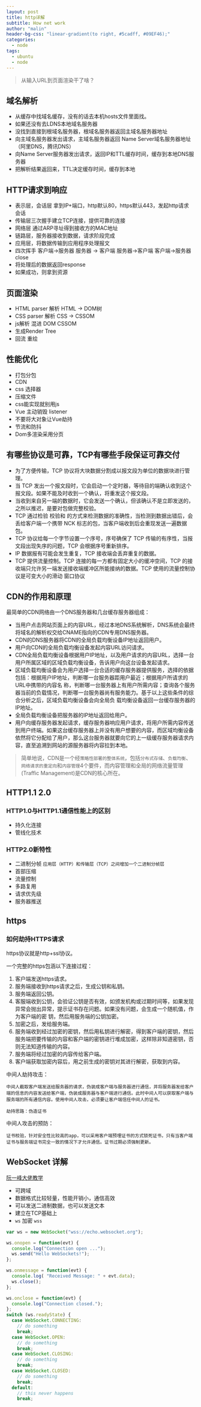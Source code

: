 ```yaml
---
layout: post
title: http详解
subtitle: How net work
author: "malin"
header-bg-css: "linear-gradient(to right, #5cadff, #09EF46);"
categories:
  - node
tags:
  - ubuntu
  - node
---
```


> 从输入URL到页面渲染干了啥？

## 域名解析

- 从缓存中找域名缓存，没有的话去本机hosts文件里面找。
- 如果还没有去LDNS本地域名服务器
- 没找到直接到根域名服务器，根域名服务器返回主域名服务器地址
- 向主域名服务器发出请求，主域名服务器返回 Name Server域名服务器地址（阿里DNS，腾讯DNS）
- 向Name Server服务器发出请求，返回IP和TTL缓存时间，缓存到本地DNS服务器
- 把解析结果返回来，TTL决定缓存时间，缓存到本地

<!--more-->

## HTTP请求到响应

- 表示层，会话层 拿到IP+端口，http默认80，https默认443，发起http请求 会话
- 传输层三次握手建立TCP连接，提供可靠的连接
- 网络层 通过ARP寻址得到接收方的MAC地址
- 链路层，服务器接收到数据，请求阶段完成
- 应用层，将数据传输到应用程序处理报文
- 四次挥手 客户端->服务器 服务器 -> 客户端 服务器->客户端 客户端->服务器 close
- 将处理后的数据返回response
- 如果成功，则拿到资源

## 页面渲染

- HTML parser 解析 HTML -> DOM树
- CSS parser 解析 CSS -> CSSOM
- js解析 混进 DOM CSSOM
- 生成Render Tree
- 回流  重绘

## 性能优化

- 打包分包
- CDN
- css 选择器
- 压缩文件
- css能实现就别用js
- Vue 主动销毁 listener
- 不要将大对象让Vue劫持
- 节流和防抖
- Dom多渲染采用分页

## 有哪些协议是可靠，TCP有哪些手段保证可靠交付

- 为了方便传输，TCP 协议将大块数据分割成以报文段为单位的数据块进行管理。
- 当 TCP 发出一个报文段时，它会启动一个定时器，等待目的端确认收到这个报文段。如果不能及时收到一个确认，将重发这个报文段。
- 当收到来自另一端的数据时，它会发送一个确认，但该确认不是立即发送的，之所以推迟，是要对包做完整校验。
- TCP 通过检验 校验和 的方式来检测数据的准确性，当检测到数据出错后，会丢给客户端一个携带 NCK 标志的包，当客户端收到后会重现发送一遍数据包。
- TCP 协议给每一个字节设置一个序号，序号确保了 TCP 传输的有序性，当报文段出现失序的问题，TCP 会根据序号重新排序。
- IP 数据报有可能会发生重复，TCP 接收端会丢弃重复的数据。
- TCP 提供流量控制。TCP 连接的每一方都有固定大小的缓冲空间，TCP 的接收端只允许另一端发送接收端缓冲区所能接纳的数据。TCP 使用的流量控制协议是可变大小的滑动  窗口协议

## CDN的作用和原理

最简单的CDN网络由一个DNS服务器和几台缓存服务器组成：

- 当用户点击网站页面上的内容URL，经过本地DNS系统解析，DNS系统会最终将域名的解析权交给CNAME指向的CDN专用DNS服务器。
- CDN的DNS服务器将CDN的全局负载均衡设备IP地址返回用户。
- 用户向CDN的全局负载均衡设备发起内容URL访问请求。
- CDN全局负载均衡设备根据用户IP地址，以及用户请求的内容URL，选择一台用户所属区域的区域负载均衡设备，告诉用户向这台设备发起请求。
- 区域负载均衡设备会为用户选择一台合适的缓存服务器提供服务，选择的依据包括：根据用户IP地址，判断哪一台服务器距用户最近；根据用户所请求的URL中携带的内容名  称，判断哪一台服务器上有用户所需内容；查询各个服务器当前的负载情况，判断哪一台服务器尚有服务能力。基于以上这些条件的综合分析之后，区域负载均衡设备会向全局负 载均衡设备返回一台缓存服务器的IP地址。
- 全局负载均衡设备把服务器的IP地址返回给用户。
- 用户向缓存服务器发起请求，缓存服务器响应用户请求，将用户所需内容传送到用户终端。如果这台缓存服务器上并没有用户想要的内容，而区域均衡设备依然将它分配给了用户，那么这台服务器就要向它的上一级缓存服务器请求内容，直至追溯到网站的源服务器将内容拉到本地。

> 简单地说，CDN是一个经`策略性部署的整体系统`，包括`分布式存储`、`负载均衡`、`网络请求的重定向`和`内容管理`4个要件，而内容管理和全局的网络流量管理(Traffic Management)是CDN的核心所在。

## HTTP1.1 2.0

### HTTP1.0与HTTP1.1通信性能上的区别

- 持久化连接
- 管线化技术

### HTTP2.0新特性

- 二进制分帧  `应用层（HTTP）和传输层（TCP）之间增加一个二进制分帧层`
- 首部压缩
- 流量控制
- 多路复用
- 请求优先级
- 服务器推送

## https

### 如何劫持HTTPS请求

https协议就是http+ssl协议。

一个完整的https包涵以下连接过程：

  1. 客户端发送https请求。
  2. 服务端接收到https请求之后，生成公钥和私钥。
  3. 服务端返回公钥。
  4. 客服端收到公钥，会验证公钥是否有效，如颁发机构或过期时间等，如果发现异常会抛出异常，提示证书存在问题。如果没有问题，会生成一个随机值，作为客户端的密  钥，然后用服务端的公钥加密。
  5. 加密之后，发给服务端。
  6. 服务端收到经过加密的密钥，然后用私钥进行解密，得到客户端的密钥，然后服务端把要传输的内容和客户端的密钥进行堆成加密，这样除非知道密钥，否则无法知道传输的内容。
  7. 服务端将经过加密的内容传给客户端。
  8. 客户端获取加密内容后，用之前生成的密钥对其进行解密，获取到内容。

中间人劫持攻击：

    中间人截取客户端发送给服务器的请求，伪装成客户端与服务器进行通信，并将服务器发给客户端的信息的内容发送给客户端，伪装成服务器与客户端进行通信。此时中间人可以获取客户端与服务端的所有通信内容。使用中间人攻击，必须要让客户端信任中间人的证书。
    
    劫持思路：伪造证书

中间人攻击的预防：

    证书校验，针对安全性比较高的app，可以采用客户端预埋证书的方式锁死证书，只有当客户端证书与服务端证书完全一致的情况下才允许通信。证书过期必须强制更新。

## WebSocket 详解

[阮一峰大佬教学](http://www.ruanyifeng.com/blog/2017/05/websocket.html)

- 可跨域
- 数据格式比较轻量，性能开销小，通信高效
- 可以发送二进制数据，也可以发送文本
- 建立在TCP基础上
- `ws` 加密 `wss`

```js
var ws = new WebSocket("wss://echo.websocket.org");

ws.onopen = function(evt) {
  console.log("Connection open ...");
  ws.send("Hello WebSockets!");
};

ws.onmessage = function(evt) {
  console.log( "Received Message: " + evt.data);
  ws.close();
};

ws.onclose = function(evt) {
  console.log("Connection closed.");
};
switch (ws.readyState) {
  case WebSocket.CONNECTING:
    // do something
    break;
  case WebSocket.OPEN:
    // do something
    break;
  case WebSocket.CLOSING:
    // do something
    break;
  case WebSocket.CLOSED:
    // do something
    break;
  default:
    // this never happens
    break;
```
